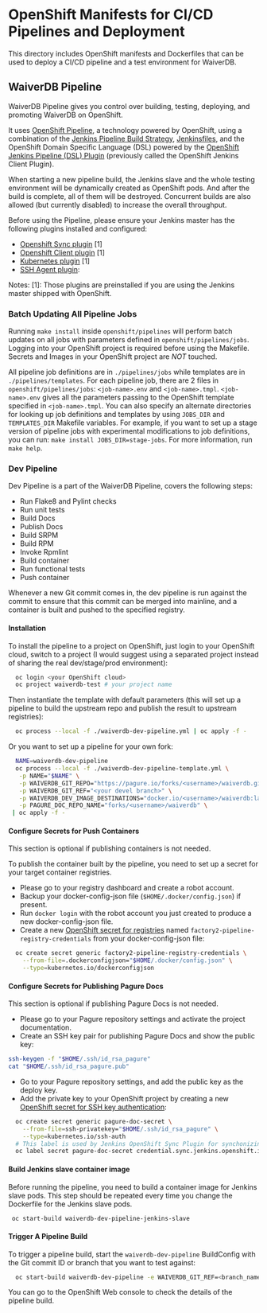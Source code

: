 # OpenShift Manifests for CI/CD Pipelines and Deployment

This directory includes OpenShift manifests and Dockerfiles that can be used
to deploy a CI/CD pipeline and a test environment for WaiverDB.

## WaiverDB Pipeline

WaiverDB Pipeline gives you control over building, testing, deploying, and promoting WaiverDB on OpenShift.

It uses [OpenShift Pipeline][], a technology powered by OpenShift, using a combination of the [Jenkins Pipeline Build Strategy][], [Jenkinsfiles][], and the OpenShift Domain Specific Language (DSL) powered by the [OpenShift Jenkins Pipeline (DSL) Plugin][] (previously called the OpenShift Jenkins Client Plugin).

When starting a new pipeline build, the Jenkins slave and the whole testing environment will be dynamically created as OpenShift pods. And after the build is complete, all of them will be destroyed. Concurrent builds are also allowed (but currently disabled) to increase the overall throughput.

Before using the Pipeline, please ensure your Jenkins master has the following plugins installed and configured:
- [Openshift Sync plugin][] [1]
- [Openshift Client plugin][OpenShift Jenkins Pipeline (DSL) Plugin] [1]
- [Kubernetes plugin][] [1]
- [SSH Agent plugin][]:

Notes:
[1]: Those plugins are preinstalled if you are using the Jenkins master shipped with OpenShift.

### Batch Updating All Pipeline Jobs
Running `make install` inside `openshift/pipelines` will perform batch updates on all jobs
with parameters defined in `openshift/pipelines/jobs`.
Logging into your OpenShift project is required before using the Makefile.
Secrets and Images in your OpenShift project are *NOT* touched.

All pipeline job definitions are in `./pipelines/jobs` while templates are in `./pipelines/templates`.
For each pipeline job, there are 2 files in `openshift/pipelines/jobs`:
`<job-name>.env` and `<job-name>.tmpl`. `<job-name>.env` gives all the parameters
passing to the OpenShift template specified in `<job-name>.tmpl`.
You can also specify an alternate directories for looking up job definitions and templates
by using `JOBS_DIR` and `TEMPLATES_DIR` Makefile variables.
For example, if you want to set up a stage version of pipeline jobs
with experimental modifications to job definitions,
you can run: `make install JOBS_DIR=stage-jobs`. For more information, run `make help`.

### Dev Pipeline
Dev Pipeline is a part of the WaiverDB Pipeline, covers the following steps:

- Run Flake8 and Pylint checks
- Run unit tests
- Build Docs
- Publish Docs
- Build SRPM
- Build RPM
- Invoke Rpmlint
- Build container
- Run functional tests
- Push container

Whenever a new Git commit comes in, the dev pipeline is run against the commit to ensure that this commit can be merged into mainline, and a container is built and pushed to the specified registry.

#### Installation
To install the pipeline to a project on OpenShift, just login to your
OpenShift cloud, switch to a project (I would suggest using a separated
project instead of sharing the real dev/stage/prod environment):

```bash
  oc login <your OpenShift cloud>
  oc project waiverdb-test # your project name
```

Then instantiate the template with default parameters
(this will set up a pipeline to build the upstream repo and publish the result to upstream registries):

```bash
  oc process --local -f ./waiverdb-dev-pipeline.yml | oc apply -f -
```

Or you want to set up a pipeline for your own fork:

```bash
  NAME=waiverdb-dev-pipeline
  oc process --local -f ./waiverdb-dev-pipeline-template.yml \
   -p NAME="$NAME" \
   -p WAIVERDB_GIT_REPO="https://pagure.io/forks/<username>/waiverdb.git" \
   -p WAIVERDB_GIT_REF="<your devel branch>" \
   -p WAIVERDB_DEV_IMAGE_DESTINATIONS="docker.io/<username>/waiverdb:latest" \
   -p PAGURE_DOC_REPO_NAME="forks/<username>/waiverdb" \
 | oc apply -f -
```

#### Configure Secrets for Push Containers
This section is optional if publishing containers is not needed.

To publish the container built by the pipeline, you need to set up a secret for your target container registries.

- Please go to your registry dashboard and create a robot account.
- Backup your docker-config-json file (`$HOME/.docker/config.json`) if present.
- Run `docker login` with the robot account you just created to produce a new docker-config-json file.
- Create a new [OpenShift secret for registries][] named `factory2-pipeline-registry-credentials` from your docker-config-json file:
```bash
  oc create secret generic factory2-pipeline-registry-credentials \
    --from-file=.dockerconfigjson="$HOME/.docker/config.json" \
    --type=kubernetes.io/dockerconfigjson
```

#### Configure Secrets for Publishing Pagure Docs
This section is optional if publishing Pagure Docs is not needed.

- Please go to your Pagure repository settings and activate the project documentation.
- Create an SSH key pair for publishing Pagure Docs and show the public key:
```bash
ssh-keygen -f "$HOME/.ssh/id_rsa_pagure"
cat "$HOME/.ssh/id_rsa_pagure.pub"
```
- Go to your Pagure repository settings, and add the public key as the deploy key.
- Add the private key to your OpenShift project by creating a new [OpenShift secret for SSH key authentication][]:
```bash
  oc create secret generic pagure-doc-secret \
    --from-file=ssh-privatekey="$HOME/.ssh/id_rsa_pagure" \
    --type=kubernetes.io/ssh-auth
  # This label is used by Jenkins OpenShift Sync Plugin for synchonizing OpenShift secrets with Jenkins Credentials.
  oc label secret pagure-doc-secret credential.sync.jenkins.openshift.io=true
```

#### Build Jenkins slave container image
Before running the pipeline, you need to build a container image for Jenkins slave pods.
This step should be repeated every time you change
the Dockerfile for the Jenkins slave pods.
```bash
 oc start-build waiverdb-dev-pipeline-jenkins-slave
```

#### Trigger A Pipeline Build
To trigger a pipeline build, start the `waiverdb-dev-pipeline` BuildConfig with the Git commit ID or branch that you want to
test against:
```bash
  oc start-build waiverdb-dev-pipeline -e WAIVERDB_GIT_REF=<branch_name_or_commit_id>
```
You can go to the OpenShift Web console to check the details of the pipeline build.

[OpenShift Pipeline]: https://docs.okd.io/3.9/dev_guide/openshift_pipeline.html
[Jenkins Pipeline Build Strategy]: https://docs.openshift.com/container-platform/3.9/dev_guide/dev_tutorials/openshift_pipeline.html
[Jenkinsfiles]: https://jenkins.io/doc/book/pipeline/jenkinsfile/
[OpenShift Jenkins Pipeline (DSL) Plugin]: https://github.com/openshift/jenkins-client-plugin
[Openshift Sync plugin]: https://github.com/openshift/jenkins-sync-plugin
[Kubernetes plugin]: https://github.com/jenkinsci/kubernetes-plugin
[SSH Agent plugin]: https://github.com/jenkinsci/ssh-agent-plugin
[OpenShift secret for registries]:https://docs.openshift.com/container-platform/3.9/dev_guide/builds/build_inputs.html#using-docker-credentials-for-private-registries
[OpenShift secret for SSH key authentication]: https://docs.openshift.com/container-platform/3.9/dev_guide/builds/build_inputs.html#source-secrets-ssh-key-authentication
